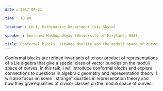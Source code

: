 ```yaml
---
date : 2017-04-21

time : 10 am

location : LH-1, Mathematics Department (via Skype)

speaker : Swarnava Mukhopadhyay (University of Maryland, USA)

title: Conformal blocks, strange duality and the moduli space of curves
---
```

Conformal blocks are refined invariants of tensor product of
representations of a Lie algebra that give a special class of vector
bundles on the moduli space of curves. In this talk, I will introduce
conformal blocks and explore connections to questions in algebraic geometry
and representation theory. I will also focus on some ``strange" dualities
in representation theory and how they give equalities of divisor classes
on the moduli space of curves.

